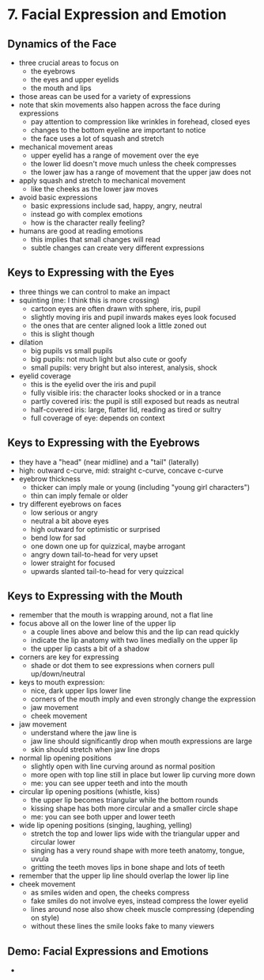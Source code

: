 # 7. Facial Expression and Emotion

## Dynamics of the Face
- three crucial areas to focus on
  - the eyebrows
  - the eyes and upper eyelids
  - the mouth and lips
- those areas can be used for a variety of expressions
- note that skin movements also happen across the face during expressions
  - pay attention to compression like wrinkles in forehead, closed eyes
  - changes to the bottom eyeline are important to notice
  - the face uses a lot of squash and stretch
- mechanical movement areas
  - upper eyelid has a range of movement over the eye
  - the lower lid doesn't move much unless the cheek compresses
  - the lower jaw has a range of movement that the upper jaw does not
- apply squash and stretch to mechanical movement
  - like the cheeks as the lower jaw moves
- avoid basic expressions
  - basic expressions include sad, happy, angry, neutral
  - instead go with complex emotions
  - how is the character really feeling?
- humans are good at reading emotions
  - this implies that small changes will read
  - subtle changes can create very different expressions

## Keys to Expressing with the Eyes
- three things we can control to make an impact
- squinting (me: I think this is more crossing)
  - cartoon eyes are often drawn with sphere, iris, pupil
  - slightly moving iris and pupil inwards makes eyes look focused
  - the ones that are center aligned look a little zoned out
  - this is slight though
- dilation
  - big pupils vs small pupils
  - big pupils: not much light but also cute or goofy
  - small pupils: very bright but also interest, analysis, shock
- eyelid coverage
  - this is the eyelid over the iris and pupil
  - fully visible iris: the character looks shocked or in a trance
  - partly covered iris: the pupil is still exposed but reads as neutral
  - half-covered iris: large, flatter lid, reading as tired or sultry
  - full coverage of eye: depends on context

## Keys to Expressing with the Eyebrows
- they have a "head" (near midline) and a "tail" (laterally)
- high: outward c-curve, mid: straight c-curve, concave c-curve
- eyebrow thickness
  - thicker can imply male or young (including "young girl characters")
  - thin can imply female or older
- try different eyebrows on faces
  - low serious or angry
  - neutral a bit above eyes
  - high outward for optimistic or surprised
  - bend low for sad
  - one down one up for quizzical, maybe arrogant
  - angry down tail-to-head for very upset
  - lower straight for focused
  - upwards slanted tail-to-head for very quizzical

## Keys to Expressing with the Mouth
- remember that the mouth is wrapping around, not a flat line
- focus above all on the lower line of the upper lip
  - a couple lines above and below this and the lip can read quickly
  - indicate the lip anatomy with two lines medially on the upper lip
  - the upper lip casts a bit of a shadow
- corners are key for expressing
  - shade or dot them to see expressions when corners pull up/down/neutral
- keys to mouth expression:
  - nice, dark upper lips lower line
  - corners of the mouth imply and even strongly change the expression
  - jaw movement
  - cheek movement
- jaw movement
  - understand where the jaw line is
  - jaw line should significantly drop when mouth expressions are large
  - skin should stretch when jaw line drops
- normal lip opening positions
  - slightly open with line curving around as normal position
  - more open with top line still in place but lower lip curving more down
  - me: you can see upper teeth and into the mouth
- circular lip opening positions (whistle, kiss)
  - the upper lip becomes triangular while the bottom rounds
  - kissing shape has both more circular and a smaller circle shape
  - me: you can see both upper and lower teeth
- wide lip opening positions (singing, laughing, yelling)
  - stretch the top and lower lips wide with the triangular upper and circular lower
  - singing has a very round shape with more teeth anatomy, tongue, uvula
  - gritting the teeth moves lips in bone shape and lots of teeth
- remember that the upper lip line should overlap the lower lip line
- cheek movement
  - as smiles widen and open, the cheeks compress
  - fake smiles do not involve eyes, instead compress the lower eyelid
  - lines around nose also show cheek muscle compressing (depending on style)
  - without these lines the smile looks fake to many viewers

## Demo: Facial Expressions and Emotions
- 
